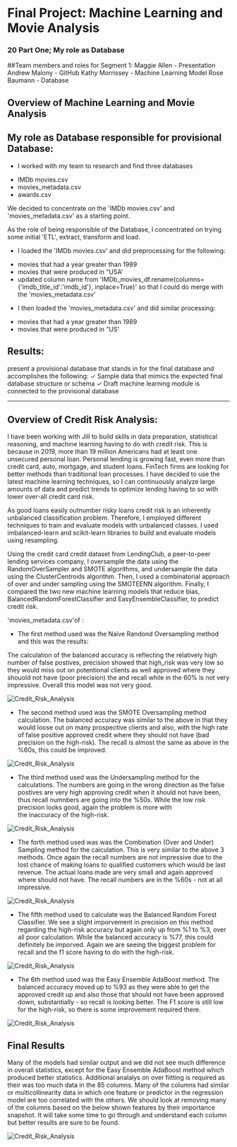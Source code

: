 # Final Project: Machine Learning and Movie Analysis 
### 20 Part One; My role as Database

##Team members and roles for Segment 1:
Maggie Allen - Presentation
Andrew Malony - GitHub
Kathy Morrissey - Machine Learning Model
Rose Baumann - Database

## Overview of Machine Learning and Movie Analysis 

## My role as Database responsible for provisional Database:

* I worked with my team to research and find three databases
- IMDb movies.csv
- movies_metadata.csv
- awards.csv

We decided to concentrate on the 'IMDb movies.csv' and 'movies_metadata.csv' as a starting point.

As the role of being responsible of the Database, I concentrated on trying some initial 'ETL', extract, transform and load.  

* I loaded the 'IMDb movies.csv' and did preprocessing for the following:
- movies that had a year greater than 1989
- movies that were produced in "USA'
- updated column name from 'IMDb_movies_df.rename(columns={'imdb_title_id':'imdb_id'}, inplace=True)' so that I could do merge
with the 'movies_metadata.csv'

* I then loaded the 'movies_metadata.csv' and did similar processing:
- movies that had a year greater than 1989
- movies that were produced in "US'

## Results:






 present a provisional
database that stands in for the final
database and accomplishes the
following:
✓ Sample data that mimics the
expected final database structure or
schema ✓ Draft machine learning module is
connected to the provisional database


***************************************************************************************************
## Overview of Credit Risk Analysis:

I have been working with Jill to build skills in data preparation, statistical reasoning, and machine learning having to do with credit risk. This is because in 2019, 
more than 19 million Americans had at least one unsecured personal loan.  Personal lending is growing fast, even more than credit card, 
auto, mortgage, and student loans. FinTech firms are looking for better methods than traditional loan processes. I have decided 
to use the latest machine learning techniques, so I can continuously analyze large amounts of data and predict trends to optimize lending having to
so with lower over-all credit card risk.

As good loans easily outnumber risky loans credit risk is an inherently unbalanced classification problem. Therefore, I employed different techniques 
to train and evaluate models with unbalanced classes. I used imbalanced-learn and scikit-learn libraries to build and evaluate models using resampling.

Using the credit card credit dataset from LendingClub, a peer-to-peer lending services company, I oversample the data using the RandomOverSampler 
and SMOTE algorithms, and undersample the data using the ClusterCentroids algorithm. Then, I used a combinatorial approach of over and under sampling 
using the SMOTEENN algorithm. Finally, I compared the two new machine learning models that reduce bias, BalancedRandomForestClassifier and EasyEnsembleClassifier, 
to predict credit risk. 

'movies_metadata.csv'of : 

* The first method used was the Naive Randond Oversampling method and this was the results:

The calculation of the balanced accuracy is reflecting the relatively high number of false postives, 
precision showed that high_risk was very low so they would miss out on potentional clients as well approved where they shouold not have (poor precision)
the and recall while in the 60% is not very impressive.  Overall this model was not very good.

![Credit_Risk_Analysis](./cm_1_Naive.png)

* The second method used was the SMOTE Oversampling method calculation. The balanced accuracy was similar to the above in that they would loose out 
on many prospective clients and also, with the high rate of false positive approved credit where they should not have (bad precision on the high-risk).
The recall is almost the same as above in the %60s, this could be improved. 

![Credit_Risk_Analysis](./cm2_SMOTE.png)

* The third method used was the Undersampling method for the calculations. The numbers are going in the wrong direction as the false postives are very high
approving credit when it should not have been, thus recall numnbers are going into the %50s.  While the low risk precision looks good, again the problem is more with \
the inaccuracy of the high-risk.

![Credit_Risk_Analysis](./cm3_under.png)

* The forth method used was was the Combination (Over and Under) Sampling method for the calculation. 
This is very similar to the above 3 methods. Once again the recall numbers are not impressive due to the lost chance of making loans to qualified customers
which would be last revenue.  The actual loans made are very small and again approved where should not have.  The recall numbers are in the %60s - not at
all impressive.
 
![Credit_Risk_Analysis](./cm4_combo.png)

* The fifth method used to calculate was the Balanced Random Forest Classifier. We see a slight imporvement in precision on this method regarding the high-risk accuracy but
again only up from %1 to %3, over all poor calculation.  While the balanced accuracy is %77, this could definitely be imporved. Again we are seeing the biggest problem for
recall and the f1 score having to do with the high-risk.

![Credit_Risk_Analysis](./cm5_brf.png)

* The 6th method used was the Easy Ensemble AdaBoost method. The balanced accuracy moved up to %93 as they were able to get the approved credit up and also
those that should not have been approved down, substantially - so recall is looking better. The F1 score is still low for the high-risk, so there is some improvement
required there.

![Credit_Risk_Analysis](./cm6_eec.png)


## Final Results
Many of the models had similar output and we did not see much difference in overall statistics, except for the Easy Ensemble AdaBoost method which produced better statistics.
Additional analalys on over fiitting is required as their was too much data in the 85 columns.  Many of the columns had similar or multicollinearity data
 in which one feature or predictor in the regression model are too correlated with the others. We should look at removing many of the columns based on the below shown
features by their importance snapshot. It will take some time to go through and understand each column but better results are sure to be found.

![Credit_Risk_Analysis](./sortedlist.png)
